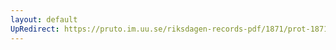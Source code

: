 ```yaml
---
layout: default
UpRedirect: https://pruto.im.uu.se/riksdagen-records-pdf/1871/prot-1871--ak--603/prot-1871--ak--603_000.pdf
---
```

